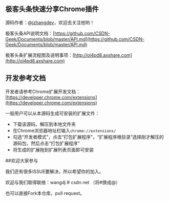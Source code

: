 ## 极客头条快速分享Chrome插件

源码作者：@[jzhangdev](https://github.com/jzhangdev)，欢迎去关注他哟！

极客头条API说明文档：[https://github.com/CSDN-Geek/Documents/blob/master/API.md](https://github.com/CSDN-Geek/Documents/blob/master/API.md)

极客头条扩展流程图及说明事项：[http://ol4pd8.axshare.com](http://ol4pd8.axshare.com)

## 开发参考文档

开发者请参考Chrome扩展开发文档：[https://developer.chrome.com/extensions](https://developer.chrome.com/extensions)

一般用户可以从本源码生成可安装的扩展文件：

* 下载该源码，解压到本地文件夹
* 在Chrome浏览器地址栏输入`chrome://extensions/`
* 勾选“开发者模式”，点击“打包扩展程序”，“扩展程序根目录”选择刚才解压的源码包，然后点击“打包扩展程序”
* 将生成的扩展拖到扩展列表页面即可安装

##欢迎大家参与

我们还有很多ISSUE要解决，所以希望你的加入。

欢迎与我们取得联络：wangdj # csdn.net （将#换成@）

也可以直接Fork本仓库，pull request。
